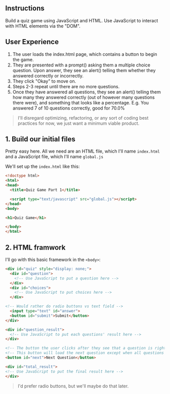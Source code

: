 ## __Instructions__

Build a quiz game using JavaScript and HTML.  Use JavaScript to interact with HTML elements via the "DOM".  

## __User Experience__

1. The user loads the index.html page, which contains a button to begin the game.
2. They are presented with a prompt() asking them a multiple choice question.
Upon answer, they see an alert() telling them whether they answered correctly or incorrectly. 
3. They click "Okay" to move on.
4. Steps 2-3 repeat until there are no more questions.
5. Once they have answered all questions, they see an alert() telling them how many they answered correctly (out of however many questions there were), and something that looks like a percentage. E.g. You answered 7 of 10 questions correctly, good for 70.0%

>I'll disregard optimizing, refactoring, or any sort of coding best practices for now, we just want a minimum viable product.

## __1. Build our initial files__

Pretty easy here.  All we need are an HTML file, which I'll name  ```index.html``` and a JavaScript file, which I'll name ```global.js```

We'll set up the ```index.html``` like this:

```html
<!doctype html>
<html>
<head>
  <title>Quiz Game Part 1</title>

  <script type="text/javascript" src="global.js"></script>
</head>
<body>

<h1>Quiz Game</h1>

</body>
</html>
```

## __2. HTML framwork__

I'll go with this basic framework in the ```<body>```:

```html
<div id="quiz" style="display: none;">
  <div id="question">
    <!-- Use JavaScript to put a question here -->
  </div>
  <div id="choices">
    <!-- Use JavaScript to put choices here -->
  </div>

<!-- Would rather do radio buttons vs text field -->
  <input type="text" id="answer">
  <button id="submit">Submit</button>
</div>

<div id="question_result">
  <!-- Use JavaScript to put each questions' result here -->
</div>

<!-- The button the user clicks after they see that a question is right or wrong. -->
<!-- This button will load the next question except when all questions have been asked. -->
<button id="next">Next Question</button>

<div id="total_result">
<!-- Use JavaScript to put the final result here -->
</div>
```

>I'd prefer radio buttons, but we'll maybe do that later.




